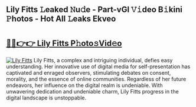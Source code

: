 ## Lily Fitts 𝙻eaked 𝙽u𝚍e - Part-vGl 𝚅𝚒deo B𝚒kini 𝙿hotos - Hot All 𝙻eaks Ekveo

# <h2><a href="http://ld2zcgp.urlbe.top/?page=Lily+Fitts">🔗🔗👉👉 Lily Fitts P𝚑oto𝚜Vid𝚎o</a></h2>

[![Lily Fitts](https://i.imgur.com/eBuTRDB.gif)](http://ld2zcgp.urlbe.top/?page=Lily+Fitts)
Lily Fitts, a complex and intriguing individual, defies easy understanding. Her innovative use of digital media for self-presentation has captivated and enraged observers, stimulating debates on consent, morality, and the essence of online communities. Regardless of her future endeavors, her influence on the digital realm is undeniable. With unwavering dedication and undeniable charm, Lily Fitts progress in the digital landscape is unstoppable.
